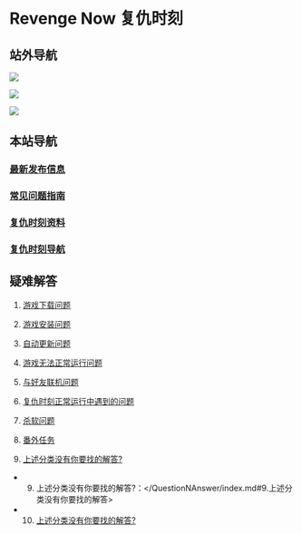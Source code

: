 # Revenge Now 复仇时刻

## 站外导航
[![](https://gitee.com/Zero_Fanker/Revenge-Now-Wiki/raw/master/LOGO_Tieba.jpg)](https://tieba.baidu.com/f?kw=%E5%A4%8D%E4%BB%87%E6%97%B6%E5%88%BB&ie=utf-8)

[![](https://gitee.com/Zero_Fanker/Revenge-Now-Wiki/raw/master/LOGO_Bilibili.jpg)](https://space.bilibili.com/25328668)

[![](https://gitee.com/Zero_Fanker/Revenge-Now-Wiki/raw/master/LOGO_MODDB.jpg)](https://www.moddb.com/mods/revenge-now)

## 本站导航
### [最新发布信息](./Publishment.md)

### [常见问题指南](/QuestionNAnswer/index.md)

### [复仇时刻资料](./复仇时刻资料.md)

### [复仇时刻导航](./链接导航.md)

## 疑难解答 

1. [游戏下载问题](/QuestionNAnswer/index.md#1.游戏下载问题)

2. [游戏安装问题](/QuestionNAnswer/游戏安装问题.md)

3. [自动更新问题](/QuestionNAnswer/index.md#3.自动更新问题)

4. [游戏无法正常运行问题](/QuestionNAnswer/index.md#4.游戏无法正常运行问题)

5. [与好友联机问题](/QuestionNAnswer/index.md#5.与好友联机问题)

6. [复仇时刻正常运行中遇到的问题](/QuestionNAnswer/index.md#6.复仇时刻正常运行中遇到的问题)

7. [杀软问题](/QuestionNAnswer/index.md#7.杀软问题)

8. [番外任务](/QuestionNAnswer/index.md#8.番外任务)

9. [上述分类没有你要找的解答?](/QuestionNAnswer/index.md#9.上述分类没有你要找的解答)

- 9. 上述分类没有你要找的解答?：</QuestionNAnswer/index.md#9.上述分类没有你要找的解答>

- 10. [上述分类没有你要找的解答?](#上述分类没有你要找的解答)
